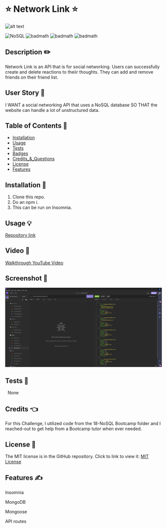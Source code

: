 # ⭐ Network Link ⭐

![alt text](https://img.shields.io/badge/License-MIT-blue.svg)

![NoSQL](https://img.shields.io/badge/NoSQL-MongoDB-yellowgreen)
![badmath](https://img.shields.io/badge/CSS-41%25-purple)
![badmath](https://img.shields.io/badge/JavaScript-35%25-purple)
![badmath](https://img.shields.io/badge/Handlebars-24%25-purple)

## Description ✏️
Network Link is an API that is for social networking.  Users can successfully create and delete reactions to theiir thoughts. 
They can add and remove friends on their friend list.

## User Story 📖
I WANT a social networking API that uses a NoSQL database SO THAT the website
can handle a lot of unstructured data.


## Table of Contents 📖

- [Installation](#installation)
- [Usage](#usage)
- [Tests](#tests)
- [Badges](#badges)
- [Credits\_&_Questions](#credits_&_questions)
- [License](#license)
- [Features](#features)

## Installation 🔑

1.  Clone this repo.
2.  Do an npm i.
3.  This can be run on Insomnia.

## Usage &#128161;

[Repository link](https://github.com/123sites/Network-Link)

## Video 🎯

[Walkthrough YouTube Video](https://youtu.be/LY_dguTWkbM)

## Screenshot 🎯

![Screenshot](./Assets/Network-Link-Screenshot.png)

## Tests 🎯

&nbsp; None

## Credits 👈

For this Challenge, I utilized code from the 18-NoSQL Bootcamp folder and 
I reached-out to get help from a Bootcamp tutor when ever needed.

## License 📝

The MIT license is in the GitHub repository. Click to link to view it:
[MIT License](https://github.com/123sites/Network-Link/blob/main/LICENSE)

## Features ✍

Insomnia

MongoDB

Mongoose

API routes

